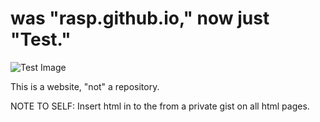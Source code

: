 # was "rasp.github.io," now just "Test."
![Test Image](https://i.vgy.me/0VYq7a.png)


This is a website, "not" a repository.

NOTE TO SELF: Insert html in to the <head> from a private gist on all html pages.
